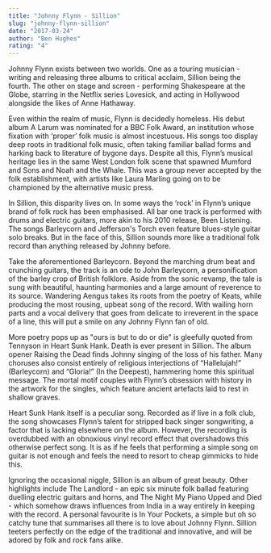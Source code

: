 ```yaml
---
title: "Johnny Flynn - Sillion"
slug: "johnny-flynn-sillion"
date: "2017-03-24"
author: "Ben Hughes"
rating: "4"
---
```


Johnny Flynn exists between two worlds. One as a touring musician - writing and releasing three albums to critical acclaim, Sillion being the fourth. The other on stage and screen - performing Shakespeare at the Globe, starring in the Netflix series Lovesick, and acting in Hollywood alongside the likes of Anne Hathaway.

Even within the realm of music, Flynn is decidedly homeless. His debut album A Larum was nominated for a BBC Folk Award, an institution whose fixation with ‘proper’ folk music is almost incestuous. His songs too display deep roots in traditional folk music, often taking familiar ballad forms and harking back to literature of bygone days. Despite all this, Flynn’s musical heritage lies in the same West London folk scene that spawned Mumford and Sons and Noah and the Whale. This was a group never accepted by the folk establishment, with artists like Laura Marling going on to be championed by the alternative music press.

In Sillion, this disparity lives on. In some ways the ‘rock’ in Flynn’s unique brand of folk rock has been emphasised. All bar one track is performed with drums and electric guitars, more akin to his 2010 release, Been Listening. The songs Barleycorn and Jefferson's Torch even feature blues-style guitar solo breaks. But in the face of this, Sillion sounds more like a traditional folk record than anything released by Johnny before.

Take the aforementioned Barleycorn. Beyond the marching drum beat and crunching guitars, the track is an ode to John Barleycorn, a personification of the barley crop of British folklore. Aside from the sonic revamp, the tale is sung with beautiful, haunting harmonies and a large amount of reverence to its source. Wandering Aengus takes its roots from the poetry of Keats, while producing the most rousing, upbeat song of the record. With wailing horn parts and a vocal delivery that goes from delicate to irreverent in the space of a line, this will put a smile on any Johnny Flynn fan of old.

More poetry pops up as "ours is but to do or die" is gleefully quoted from Tennyson in Heart Sunk Hank. Death is ever present in Sillion. The album opener Raising the Dead finds Johnny singing of the loss of his father. Many choruses also consist entirely of religious interjections of “Hallelujah!” (Barleycorn) and “Gloria!” (In the Deepest), hammering home this spiritual message. The mortal motif couples with Flynn’s obsession with history in the artwork for the singles, which feature ancient artefacts laid to rest in shallow graves.

Heart Sunk Hank itself is a peculiar song. Recorded as if live in a folk club, the song showcases Flynn’s talent for stripped back singer songwriting, a factor that is lacking elsewhere on the album. However, the recording is overdubbed with an obnoxious vinyl record effect that overshadows this otherwise perfect song. It is as if he feels that performing a simple song on guitar is not enough and feels the need to resort to cheap gimmicks to hide this.

Ignoring the occasional niggle, Sillion is an album of great beauty. Other highlights include The Landlord - an epic six minute folk ballad featuring duelling electric guitars and horns, and The Night My Piano Upped and Died - which somehow draws influences from India in a way entirely in keeping with the record. A personal favourite is In Your Pockets, a simple but oh so catchy tune that summarises all there is to love about Johnny Flynn. Sillion teeters perfectly on the edge of the traditional and innovative, and will be adored by folk and rock fans alike.
